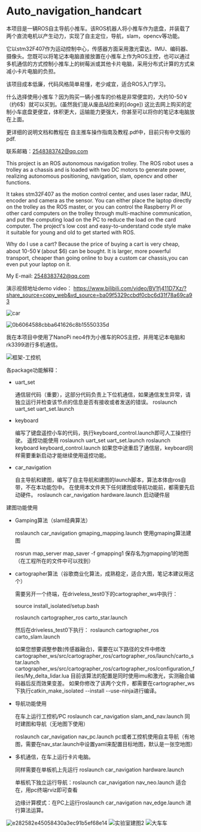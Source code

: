 # Auto_navigation_handcart
  本项目是一辆ROS自主导航小推车。该ROS机器人将小推车作为底盘，并装载了两个直流电机以产生动力，实现了自主定位，导航，slam，opencv等功能。
  
  它以stm32F407作为运动控制中心，传感器方面采用激光雷达、IMU、编码器、摄像头。您既可以将笔记本电脑直接放置在小推车上作为ROS主控，也可以通过多机通信的方式控制小推车上的树莓派或其他卡片电脑，采用分布式计算的方式来减小卡片电脑的负担。 
  
  该项目成本低廉，代码风格简单易懂，老少咸宜，适合ROS入门学习。
  
  什么选择使用小推车？因为购买一辆小推车的价格是非常便宜的，大约10-50￥（约6$）就可以买到。(虽然我们是从废品站捡来的[doge]) 这比去网上购买的定制小车底盘更便宜，体积更大，运输能力更强大，你甚至可以将你的笔记本电脑放在上面。
  
  更详细的说明文档和教程在 自主推车操作指南及教程.pdf中，目前只有中文版的pdf.

联系邮箱：2548383742@qq.com

  This project is an ROS autonomous navigation trolley. The ROS robot uses a trolley as a chassis and is loaded with two DC motors to generate power, realizing autonomous positioning, navigation, slam, opencv and other functions.
  
  It takes stm32F407 as the motion control center, and uses laser radar, IMU, encoder and camera as the sensor. You can either place the laptop directly on the trolley as the ROS master, or you can control the Raspberry PI or other card computers on the trolley through multi-machine communication, and put the computing load on the PC to reduce the load on the card computer.
  The project's low cost and easy-to-understand code style make it suitable for young and old to get started with ROS.
  
  Why do I use a cart? Because the price of buying a cart is very cheap, about 10-50￥(about $6) can be bought. It is larger, more powerful transport, cheaper than going online to buy a custom car chassis,you can even put your laptop on it.

My E-mail: 2548383742@qq.com

演示视频地址demo video： https://www.bilibili.com/video/BV1fj411D7Xz/?share_source=copy_web&vd_source=ba09f5329ccbdf0cbc6d31f78a69ca93

![car](https://user-images.githubusercontent.com/84019859/232475787-6a4f2c0c-a1a9-41a1-a8b0-fea47ad15463.jpg)

![0b6064588cbba641626c8b15550335d](https://user-images.githubusercontent.com/84019859/232471225-f9c6c752-f861-4264-8d00-b0f86028b281.png)
 
 我在本项目中使用了NanoPi neo4作为小推车的ROS主控，并用笔记本电脑和rk3399进行多机通信。
 
![框架-工控机](https://user-images.githubusercontent.com/84019859/232474935-23d2e88b-83c4-454b-883f-deb010c8c711.png)




各package功能解释：

- uart_set

  通信层代码（重要），这部分代码负责上下位机通信，如果通信发生异常，请独立运行并检查该节点的信息是否有接收或者发送的错误。
roslaunch uart_set uart_set.launch 


- keyboard

  编写了键盘遥控小车的代码，执行keyboard_control.launch即可人工操控行驶。
遥控功能使用
roslaunch uart_set uart_set.launch
roslaunch keyboard keyboard_control.launch 
如果您中途重启了通信层，keyboard同样需要重新启动才能继续使用遥控功能。


- car_navigation 
  
  自主导航和建图，编写了自主导航和建图的launch脚本，算法本体由ros自带，不在本功能包中。
在使用本文件夹下任何建图或导航功能前，都需要先启动硬件。
roslaunch car_navigation hardware.launch 启动硬件层

建图功能使用

- Gamping算法（slam经典算法）

  roslaunch car_navigation gmaping_mapping.launch 使用gmaping算法建图

  rosrun map_server map_saver -f gmapping1 保存名为gmapping1的地图（在工程所在的文件中可以找到）

- cartographer算法（谷歌商业化算法，成熟稳定，适合大图，笔记本建议用这个）

  需要另开一个终端，在driveless_test0下的cartographer_ws中执行：

  source install_isolated/setup.bash

  roslaunch cartographer_ros carto_star.launch
  
  然后在driveless_test0下执行：
roslaunch cartographer_ros carto_slam.launch

  如果您想要调整参数(传感器融合)，需要在以下路径的文件中修改
  cartographer_ws/src/cartographer_ros/cartographer_ros/launch/carto_star.launch
  cartographer_ws/src/cartographer_ros/cartographer_ros/configuration_files/My_delta_lidar.lua
  目前该算法的配置是同时使用imu和激光，实测融合编码器后反而效果变差。
  如果你修改了该两个文件，都需要在cartographer_ws下执行catkin_make_isolated --install --use-ninja进行编译。


- 导航功能使用

  在车上运行工控机/PC
  roslaunch car_navigation slam_and_nav.launch 同时建图和导航（无地图下使用）

  roslaunch car_navigation nav_pc.launch  pc或者工控机使用自主导航（有地图，需要在nav_star.launch中设置yaml来配置目标地图，默认是一张空地图）

- 多机通信，在车上运行卡片电脑。

  同样需要在单板机上先运行 roslaunch car_navigation hardware.launch

  单板机下独立运行导航：roslaunch car_navigation nav_neo.launch 适合在，用pc终端rviz即可查看

  边缘计算模式：在PC上运行roslaunch car_navigation nav_edge.launch 进行算法运算。

![e282582e45058430a3ec91b5ef68e14](https://user-images.githubusercontent.com/84019859/232469930-fcb0ad56-5f2d-4548-8096-922f7cd20c88.png)
![实验室建图2](https://user-images.githubusercontent.com/84019859/232491840-a10bdd55-4861-425c-8440-fc6eb494074b.png)
![大车车](https://user-images.githubusercontent.com/84019859/232491934-4603a3b0-c42d-4d78-842c-0e429c220e17.jpg)

